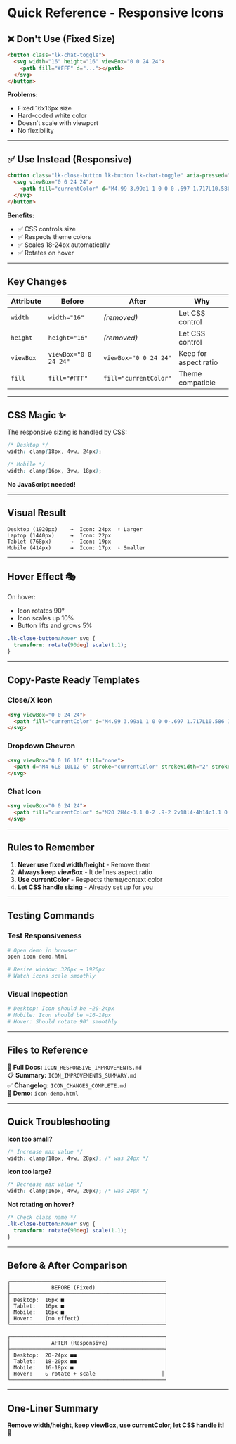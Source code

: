 # Quick Reference - Responsive Icons

## ❌ Don't Use (Fixed Size)

```html
<button class="lk-chat-toggle">
  <svg width="16" height="16" viewBox="0 0 24 24">
    <path fill="#FFF" d="..."></path>
  </svg>
</button>
```

**Problems:**
- Fixed 16x16px size
- Hard-coded white color
- Doesn't scale with viewport
- No flexibility

---

## ✅ Use Instead (Responsive)

```html
<button class="lk-close-button lk-button lk-chat-toggle" aria-pressed="true">
  <svg viewBox="0 0 24 24">
    <path fill="currentColor" d="M4.99 3.99a1 1 0 0 0-.697 1.717L10.586 12l-6.293 6.293a1 1 0 1 0 1.414 1.414L12 13.414l6.293 6.293a1 1 0 1 0 1.414-1.414L13.414 12l6.293-6.293a1 1 0 0 0-.727-1.717 1 1 0 0 0-.687.303L12 10.586 5.707 4.293a1 1 0 0 0-.717-.303z"></path>
  </svg>
</button>
```

**Benefits:**
- ✅ CSS controls size
- ✅ Respects theme colors
- ✅ Scales 18-24px automatically
- ✅ Rotates on hover

---

## Key Changes

| Attribute | Before | After | Why |
|-----------|--------|-------|-----|
| `width` | `width="16"` | *(removed)* | Let CSS control |
| `height` | `height="16"` | *(removed)* | Let CSS control |
| `viewBox` | `viewBox="0 0 24 24"` | `viewBox="0 0 24 24"` | Keep for aspect ratio |
| `fill` | `fill="#FFF"` | `fill="currentColor"` | Theme compatible |

---

## CSS Magic ✨

The responsive sizing is handled by CSS:

```css
/* Desktop */
width: clamp(18px, 4vw, 24px);

/* Mobile */
width: clamp(16px, 3vw, 18px);
```

**No JavaScript needed!**

---

## Visual Result

```
Desktop (1920px)    →  Icon: 24px  ⬆️ Larger
Laptop (1440px)     →  Icon: 22px  
Tablet (768px)      →  Icon: 19px  
Mobile (414px)      →  Icon: 17px  ⬇️ Smaller
```

---

## Hover Effect 🎭

On hover:
- Icon rotates 90°
- Icon scales up 10%
- Button lifts and grows 5%

```css
.lk-close-button:hover svg {
  transform: rotate(90deg) scale(1.1);
}
```

---

## Copy-Paste Ready Templates

### Close/X Icon
```html
<svg viewBox="0 0 24 24">
  <path fill="currentColor" d="M4.99 3.99a1 1 0 0 0-.697 1.717L10.586 12l-6.293 6.293a1 1 0 1 0 1.414 1.414L12 13.414l6.293 6.293a1 1 0 1 0 1.414-1.414L13.414 12l6.293-6.293a1 1 0 0 0-.727-1.717 1 1 0 0 0-.687.303L12 10.586 5.707 4.293a1 1 0 0 0-.717-.303z"></path>
</svg>
```

### Dropdown Chevron
```html
<svg viewBox="0 0 16 16" fill="none">
  <path d="M4 6L8 10L12 6" stroke="currentColor" strokeWidth="2" strokeLinecap="round" strokeLinejoin="round"/>
</svg>
```

### Chat Icon
```html
<svg viewBox="0 0 24 24">
  <path fill="currentColor" d="M20 2H4c-1.1 0-2 .9-2 2v18l4-4h14c1.1 0 2-.9 2-2V4c0-1.1-.9-2-2-2z"></path>
</svg>
```

---

## Rules to Remember

1. **Never use fixed width/height** - Remove them
2. **Always keep viewBox** - It defines aspect ratio
3. **Use currentColor** - Respects theme/context color
4. **Let CSS handle sizing** - Already set up for you

---

## Testing Commands

### Test Responsiveness
```bash
# Open demo in browser
open icon-demo.html

# Resize window: 320px → 1920px
# Watch icons scale smoothly
```

### Visual Inspection
```bash
# Desktop: Icon should be ~20-24px
# Mobile: Icon should be ~16-18px
# Hover: Should rotate 90° smoothly
```

---

## Files to Reference

📖 **Full Docs:** `ICON_RESPONSIVE_IMPROVEMENTS.md`  
📋 **Summary:** `ICON_IMPROVEMENTS_SUMMARY.md`  
✅ **Changelog:** `ICON_CHANGES_COMPLETE.md`  
🎨 **Demo:** `icon-demo.html`

---

## Quick Troubleshooting

**Icon too small?**
```css
/* Increase max value */
width: clamp(18px, 4vw, 28px); /* was 24px */
```

**Icon too large?**
```css
/* Decrease max value */
width: clamp(16px, 4vw, 20px); /* was 24px */
```

**Not rotating on hover?**
```css
/* Check class name */
.lk-close-button:hover svg {
  transform: rotate(90deg) scale(1.1);
}
```

---

## Before & After Comparison

```
┌─────────────────────────────────────────────────┐
│             BEFORE (Fixed)                      │
├─────────────────────────────────────────────────┤
│ Desktop:  16px ■                                │
│ Tablet:   16px ■                                │
│ Mobile:   16px ■                                │
│ Hover:    (no effect)                           │
└─────────────────────────────────────────────────┘

┌─────────────────────────────────────────────────┐
│             AFTER (Responsive)                  │
├─────────────────────────────────────────────────┤
│ Desktop:  20-24px ■■                            │
│ Tablet:   18-20px ■■                            │
│ Mobile:   16-18px ■                             │
│ Hover:    ↻ rotate + scale                     │
└─────────────────────────────────────────────────┘
```

---

## One-Liner Summary

**Remove width/height, keep viewBox, use currentColor, let CSS handle it!** 🎯

